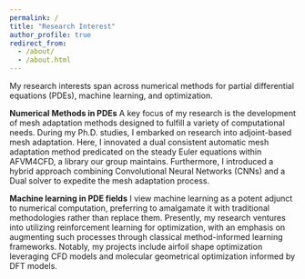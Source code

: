 ```yaml
---
permalink: /
title: "Research Interest"
author_profile: true
redirect_from: 
  - /about/
  - /about.html
---
```


My research interests span across numerical methods for partial differential equations (PDEs), machine learning, and optimization.

**Numerical Methods in PDEs**
A key focus of my research is the development of mesh adaptation methods designed to fulfill a variety of computational needs. During my Ph.D. studies, I embarked on research into adjoint-based mesh adaptation. Here, I innovated a dual consistent automatic mesh adaptation method predicated on the steady Euler equations within AFVM4CFD, a library our group maintains. Furthermore, I introduced a hybrid approach combining Convolutional Neural Networks (CNNs) and a Dual solver to expedite the mesh adaptation process.


**Machine learning in PDE fields**
I view machine learning as a potent adjunct to numerical computation, preferring to amalgamate it with traditional methodologies rather than replace them. Presently, my research ventures into utilizing reinforcement learning for optimization, with an emphasis on augmenting such processes through classical method-informed learning frameworks. Notably, my projects include airfoil shape optimization leveraging CFD models and molecular geometrical optimization informed by DFT models.
